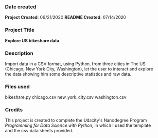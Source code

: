 ### Date created
**Project Created:** 06/21/2020
**README Created:** 07/14/2020

### Project Title

**Explore US bikeshare data**

### Description

Import data in a CSV format, using Python, from three cities in The US (Chicago, New York City, Washington), let the user to interact and explore the data showing him some descriptive statistics and raw data.

### Files used
bikeshare.py
chicago.csv
new_york_city.csv
washington.csv

### Credits

This project is created to complete the Udacity's Nanodegree Program *Programming for Data Science with Python*, in which I used the template and the csv data sheets provided.
